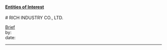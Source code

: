 #### [Entities of Interest](/list.html)
<link rel="stylesheet" type="text/css" href="../../assets/style.css">
# RICH INDUSTRY CO., LTD.

[comment]: <> (Add/Remove information below as you want)
[comment]: <> (Markdown cheatsheet: https://github.com/adam-p/markdown-here/wiki/Markdown-Cheatsheet)
[Brief](Brief.md)  
by:  
date:  

---
[comment]: <> (Add your content here)